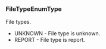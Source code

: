 ### FileTypeEnumType
File types.

- UNKNOWN - File type is unknown.
- REPORT - File type is report.

